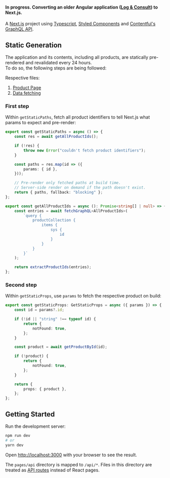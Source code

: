 #### In progress. Converting an older Angular application ([Log & Consult](https://log-consult.net/)) to Next.js.

A [Next.js](https://nextjs.org/) project using [Typescript](https://www.typescriptlang.org/), [Styled Components](https://styled-components.com/) and [Contentful's GraphQL API](https://www.contentful.com/developers/docs/references/graphql/).

## Static Generation
The application and its contents, including all products, are statically pre-rendered and revalidated every 24 hours. <br/>
To do so, the following steps are being followed:

Respective files:
1. [Product Page](pages/produkte/[id]/index.tsx)
2. [Data fetching](app/lib/api/backend.ts)

### First step

Within `getStaticPaths`, fetch all product identifiers to tell Next.js what params to expect and pre-render:

```typescript
export const getStaticPaths = async () => {
    const res = await getAllProductIds();

    if (!res) {
        throw new Error("couldn't fetch product identifiers");
    }

    const paths = res.map(id => ({
        params: { id },
    }));

    // Pre-render only fetched paths at build time.
    // Server-side render on demand if the path doesn't exist.
    return { paths, fallback: "blocking" };
};
```
```typescript
export const getAllProductIds = async (): Promise<string[] | null> => {
    const entries = await fetchGraphQL<AllProductIds>(
        `query {
            productCollection {
                items {
                    sys {
                        id
                    }
                }
            }
        }`
    );

    return extractProductIds(entries);
};
```

### Second step

Within `getStaticProps`, use `params` to fetch the respective product on build:
```typescript
export const getStaticProps: GetStaticProps = async ({ params }) => {
    const id = params?.id;

    if (!id || "string" !== typeof id) {
        return {
            notFound: true,
        };
    }

    const product = await getProductById(id);

    if (!product) {
        return {
            notFound: true,
        };
    }

    return {
        props: { product },
    };
};
```

## Getting Started

Run the development server:

```bash
npm run dev
# or
yarn dev
```

Open [http://localhost:3000](http://localhost:3000) with your browser to see the result.

The `pages/api` directory is mapped to `/api/*`. Files in this directory are treated as [API routes](https://nextjs.org/docs/api-routes/introduction) instead of React pages.
